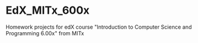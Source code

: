 EdX_MITx_600x
=============

Homework projects for edX course "Introduction to Computer Science and Programming 6.00x" from MITx
